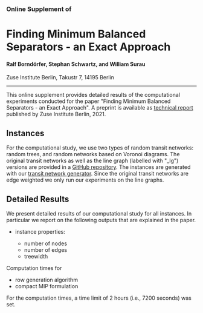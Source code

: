 ### Online Supplement of

# Finding Minimum Balanced Separators - an Exact Approach

#### Ralf Borndörfer, Stephan Schwartz, and William Surau

Zuse Institute Berlin, Takustr 7, 14195 Berlin

---

This online supplement provides detailed results of the computational experiments conducted for the paper "Finding Minimum Balanced Separators - an Exact Approach". A preprint is available as [technical report](https://opus4.kobv.de/opus4-zib/frontdoor/index/index/docId/) published by Zuse Institute Berlin, 2021.

## Instances
For the computational study, we use two types of random transit networks: random trees, and random networks based on Voronoi diagrams.
The original transit networks as well as the line graph (labelled with "_lg") versions are provided in a [GitHub repository](https://github.com/stephanschwartz/vertex_covering_with_capacitated_trees/tree/main/instances). The instances are generated with our [transit network generator](https://github.com/stephanschwartz/transit_network_generator).
Since the original transit networks are edge weighted we only run our experiments on the line graphs.

## Detailed Results
We present detailed results of our computational study for all instances. In particular we report on the following outputs that are explained in the paper.

* instance properties:

   - number of nodes
   - number of edges
   - treewidth

Computation times for

  - row generation algorithm
  - compact MIP formulation

For the computation times, a time limit of 2 hours (i.e., 7200 seconds) was set.
